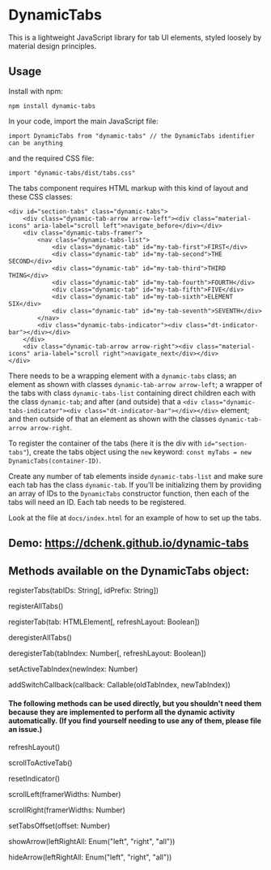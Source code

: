 # DynamicTabs
This is a lightweight JavaScript library for tab UI elements, styled loosely by material design principles.

## Usage

Install with npm:
```
npm install dynamic-tabs
```

In your code, import the main JavaScript file:
```
import DynamicTabs from "dynamic-tabs" // the DynamicTabs identifier can be anything
```
and the required CSS file:
```
import "dynamic-tabs/dist/tabs.css"
```

The tabs component requires HTML markup with this kind of layout and these CSS classes:
```
<div id="section-tabs" class="dynamic-tabs">
    <div class="dynamic-tab-arrow arrow-left"><div class="material-icons" aria-label="scroll left">navigate_before</div></div>
    <div class="dynamic-tabs-framer">
        <nav class="dynamic-tabs-list">
            <div class="dynamic-tab" id="my-tab-first">FIRST</div>
            <div class="dynamic-tab" id="my-tab-second">THE SECOND</div>
            <div class="dynamic-tab" id="my-tab-third">THIRD THING</div>
            <div class="dynamic-tab" id="my-tab-fourth">FOURTH</div>
            <div class="dynamic-tab" id="my-tab-fifth">FIVE</div>
            <div class="dynamic-tab" id="my-tab-sixth">ELEMENT SIX</div>
            <div class="dynamic-tab" id="my-tab-seventh">SEVENTH</div>
        </nav>
        <div class="dynamic-tabs-indicator"><div class="dt-indicator-bar"></div></div>
    </div>
    <div class="dynamic-tab-arrow arrow-right"><div class="material-icons" aria-label="scroll right">navigate_next</div></div>
</div>
```
There needs to be a wrapping element with a `dynamic-tabs` class; an element as shown with classes `dynamic-tab-arrow arrow-left`; a wrapper of the tabs with class `dynamic-tabs-list` containing direct children each with the class `dynamic-tab`; and after (and outside) that a `<div class="dynamic-tabs-indicator"><div class="dt-indicator-bar"></div></div>` element; and then outside of that an element as shown with the classes `dynamic-tab-arrow arrow-right`.

To register the container of the tabs (here it is the div with `id="section-tabs"`), create the tabs object using the `new` keyword: `const myTabs = new DynamicTabs(container-ID)`.

Create any number of tab elements inside `dynamic-tabs-list` and make sure each tab has the class `dynamic-tab`. If you'll be initializing them by providing an array of IDs to the `DynamicTabs` constructor function, then each of the tabs will need an ID. Each tab needs to be registered.

Look at the file at `docs/index.html` for an example of how to set up the tabs.

## Demo: https://dchenk.github.io/dynamic-tabs

## Methods available on the DynamicTabs object:

registerTabs(tabIDs: String[, idPrefix: String])

registerAllTabs()

registerTab(tab: HTMLElement[, refreshLayout: Boolean])

deregisterAllTabs()

deregisterTab(tabIndex: Number[, refreshLayout: Boolean])

setActiveTabIndex(newIndex: Number)

addSwitchCallback(callback: Callable(oldTabIndex, newTabIndex))

#### The following methods can be used directly, but you shouldn't need them because they are implemented to perform all the dynamic activity automatically. (If you find yourself needing to use any of them, please file an issue.)

refreshLayout()

scrollToActiveTab()

resetIndicator()

scrollLeft(framerWidths: Number)

scrollRight(framerWidths: Number)

setTabsOffset(offset: Number)

showArrow(leftRightAll: Enum("left", "right", "all"))

hideArrow(leftRightAll: Enum("left", "right", "all"))
